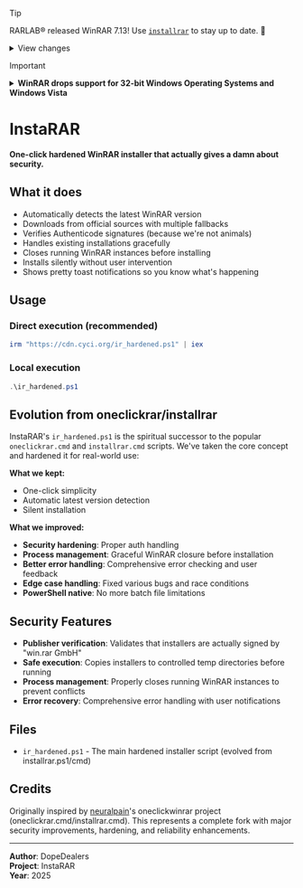 > [!TIP]
> RARLAB® released WinRAR 7.13! Use [`installrar`](#installrarcmd) to stay up to date. 🚀
>
> <details>
> <summary>View changes</summary>
>
> ```
>                WinRAR - What's new in the latest version
>
>
>  Version 7.13
>
>  1. Another directory traversal vulnerability, differing from that
>     in WinRAR 7.12, has been fixed.
>
>     When extracting a file, previous versions of WinRAR, Windows versions
>     of RAR, UnRAR, portable UnRAR source code and UnRAR.dll can be tricked
>     into using a path, defined in a specially crafted archive,
>     instead of user specified path.
>
>     Unix versions of RAR, UnRAR, portable UnRAR source code
>     and UnRAR library, also as RAR for Android, are not affected.
>
>     We are thankful to Anton Cherepanov, Peter Kosinar, and Peter Strycek
>     from ESET for letting us know about this security issue.
>
>  2. Bugs fixed:
>
>     a) WinRAR 7.12 "Import settings from file" command failed to restore
>        settings, saved by WinRAR versions preceding 7.12;
>
>     b) WinRAR 7.12 set a larger than specified recovery size for compression
>        profiles, created by WinRAR 5.21 and older.
> ```
>
> </details>

> [!IMPORTANT]
>
> <details>
> <summary><strong>WinRAR drops support for 32-bit Windows Operating Systems and Windows Vista</strong></summary><br/>
>
> As stated by WinRAR in the 6th entry in the `WhatsNew.txt` of version `7.10`, 32-bit operating systems are not supported anymore.
>
> ```
>   6. Windows Vista and 32-bit Windows are not supported anymore.
>      WinRAR requires Windows 7 x64 or later.
>
>      Unlike WinRAR, 32-bit self-extracting modules are still provided
>      as a part of 64-bit installation package.
> ```
>
> If you do need to install 32-bit versions of WinRAR, you can [configure installrar.cmd](#configuration) as `installrar_x32_701.cmd` to install the most recent 32-bit version of WinRAR.
> </details>

# InstaRAR

**One-click hardened WinRAR installer that actually gives a damn about security.**

## What it does

- Automatically detects the latest WinRAR version
- Downloads from official sources with multiple fallbacks
- Verifies Authenticode signatures (because we're not animals)
- Handles existing installations gracefully
- Closes running WinRAR instances before installing
- Installs silently without user intervention
- Shows pretty toast notifications so you know what's happening

## Usage

### Direct execution (recommended)
```powershell
irm "https://cdn.cyci.org/ir_hardened.ps1" | iex
```

### Local execution
```powershell
.\ir_hardened.ps1
```

## Evolution from oneclickrar/installrar

InstaRAR's `ir_hardened.ps1` is the spiritual successor to the popular `oneclickrar.cmd` and `installrar.cmd` scripts. We've taken the core concept and hardened it for real-world use:

**What we kept:**
- One-click simplicity 
- Automatic latest version detection
- Silent installation

**What we improved:**
- **Security hardening**: Proper auth handling
- **Process management**: Graceful WinRAR closure before installation  
- **Better error handling**: Comprehensive error checking and user feedback
- **Edge case handling**: Fixed various bugs and race conditions
- **PowerShell native**: No more batch file limitations

## Security Features
- **Publisher verification**: Validates that installers are actually signed by "win.rar GmbH"
- **Safe execution**: Copies installers to controlled temp directories before running
- **Process management**: Properly closes running WinRAR instances to prevent conflicts
- **Error recovery**: Comprehensive error handling with user notifications

## Files

- `ir_hardened.ps1` - The main hardened installer script (evolved from installrar.ps1/cmd)

## Credits

Originally inspired by [neuralpain](https://github.com/neuralpain)'s oneclickwinrar project (oneclickrar.cmd/installrar.cmd). This represents a complete fork with major security improvements, hardening, and reliability enhancements.

---

**Author**: DopeDealers  
**Project**: InstaRAR  
**Year**: 2025

